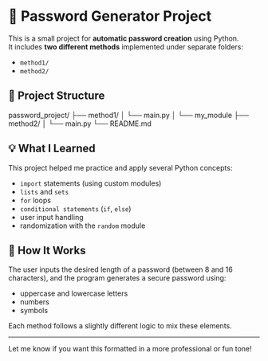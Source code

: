 # 🔐 Password Generator Project

This is a small project for **automatic password creation** using Python.  
It includes **two different methods** implemented under separate folders:
- `method1/`
- `method2/`

## 📂 Project Structure
password_project/
├── method1/
│ └── main.py
│ └── my_module
├── method2/
│ └── main.py
└── README.md


## 💡 What I Learned
This project helped me practice and apply several Python concepts:
- `import` statements (using custom modules)
- `lists` and `sets`
- `for` loops
- `conditional statements` (`if`, `else`)
- user input handling
- randomization with the `random` module

## 🚀 How It Works
The user inputs the desired length of a password (between 8 and 16 characters), and the program generates a secure password using:
- uppercase and lowercase letters
- numbers
- symbols

Each method follows a slightly different logic to mix these elements.

---

Let me know if you want this formatted in a more professional or fun tone!

